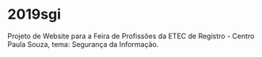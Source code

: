 # 2019sgi
Projeto de Website para a Feira de Profissões da ETEC de Registro - Centro Paula Souza, tema: Segurança da Informação.
